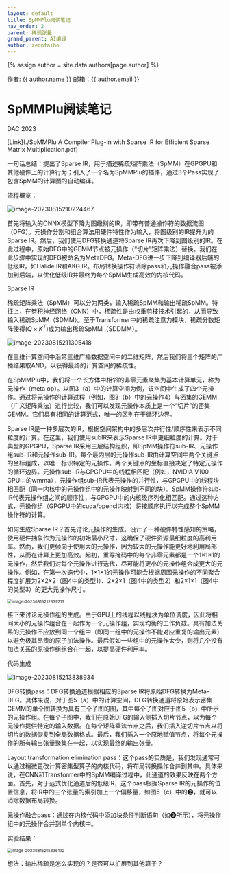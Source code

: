 ```yaml
---
layout: default
title: SpMMPlu阅读笔记
nav_order: 2
parent: 稀疏张量
grand_parent: AI编译
author: zeonfaiho
---
```


{% assign author = site.data.authors[page.author] %}
<div> 作者: {{ author.name }}  
 邮箱：{{ author.email }}
</div>

<script type="text/javascript" async
  src="https://cdnjs.cloudflare.com/ajax/libs/mathjax/2.7.7/MathJax.js?config=TeX-MML-AM_CHTML">
</script>

<script type="text/x-mathjax-config">
  MathJax.Hub.Config({
    tex2jax: {
      inlineMath: [['$','$'], ['\\(','\\)']],
      processEscapes: true
    }
  });
</script>

# SpMMPlu阅读笔记

DAC 2023

[Link](./SpMMPlu A Compiler Plug-in with Sparse IR for Efficient Sparse Matrix Multiplication.pdf)

一句话总结：提出了Sparse IR，用于描述稀疏矩阵乘法（SpMM）在GPGPU和其他硬件上的计算行为；引入了一个名为SpMMPlu的插件，通过3个Pass实现了包含SpMM的计算图的自动编译。

流程概览：

![image-20230815210224467](./SpMMPlu%E9%98%85%E8%AF%BB%E7%AC%94%E8%AE%B0.assets/image-20230815210224467.png)

首先将输入的ONNX模型下降为图级别的IR，即带有普通操作符的数据流图（DFG）。元操作分割和组合算法用硬件特性作为输入，将图级别的IR提升为的Sparse IR。然后，我们使用DFG转换通道将Sparse IR再次下降到图级别的IR。在此过程中，原始DFG中的GEMM节点被元操作（“切片”矩阵乘法）替换。我们在此步骤中实现的DFG被命名为MetaDFG。Meta-DFG进一步下降到编译器后端的低级IR，如Halide IR和AKG IR。布局转换操作符消除pass和元操作融合pass被添加到后端，以优化低级IR并最终为每个SpMM生成高效的内核代码。

Sparse IR

稀疏矩阵乘法（SpMM）可以分为两类，输入稀疏SpMM和输出稀疏SpMM。特征上，在卷积神经网络（CNN）中，稀疏性是由权重剪枝技术引起的，从而导致输入稀疏SpMM（SDMM）。至于Transformer中的稀疏注意力模块，稀疏分数矩阵使得\($Q \times K^T$\)成为输出稀疏SpMM（SDDMM）。

![image-20230815211305418](./SpMMPlu%E9%98%85%E8%AF%BB%E7%AC%94%E8%AE%B0.assets/image-20230815211305418.png)

在三维计算空间中沿第三维广播数据空间中的二维矩阵，然后我们将三个矩阵的广播结果取AND，以获得最终的计算空间的稀疏性。

在SpMMPlu中，我们将一个长方体中相邻的非零元素聚集为基本计算单元，称为元操作（meta op）。以图3（a）中的计算空间为例，该空间中生成了四个元操作。通过将元操作的计算过程（例如，图3（b）中的元操作4）与密集的GEMM（广义矩阵乘法）进行比较，我们可以发现元操作本质上是一个“切片”的密集GEMM。它们具有相同的计算范式，唯一的区别在于循环边界。

Sparse IR是一种多层次的IR，根据空间架构中的多层次并行性/顺序性来表示不同粒度的计算。在这里，我们使用subIR来表示Sparse IR中更细粒度的计算。对于典型的GPGPU，Sparse IR采用三层结构组织，即SpMM操作符sub-IR、元操作组sub-IR和元操作sub-IR。每个最内层的元操作sub-IR由计算空间中两个关键点的坐标组成，以唯一标识特定的元操作。两个关键点的坐标直接决定了特定元操作的循环边界。元操作sub-IR与GPGPU中的线程相匹配（例如，NVIDIA V100 GPU中的wmma），元操作组sub-IR代表元操作的并行性，与GPGPU中的线程块相匹配（同一内核中的元操作组中的元操作映射到不同的块）。SpMM操作符sub-IR代表元操作组之间的顺序性，与GPGPU中的内核级序列化相匹配。通过这种方式，元操作组（GPGPU中的cuda/opencl内核）将按顺序执行以完成整个SpMM操作符的计算。

如何生成Sparse IR？首先讨论元操作的生成。设计了一种硬件特性感知的策略，使用硬件抽象作为元操作的初始最小尺寸，这确保了硬件资源最细粒度的高利用率。然而，我们更倾向于使用大的元操作，因为较大的元操作能更好地利用局部性，从而在计算上更加高效。起初，重写掩码中的每个非零元素都是一个1×1×1的元操作，然后我们对每个元操作进行迭代，尽可能将更小的元操作组合成更大的元操作。例如，在第一次迭代中，1×1×1的元操作可能会根据周围元操作的不同聚合程度扩展为2×2×2（图4中的类型1）、2×2×1（图4中的类型2）和2×1×1（图4中的类型3）的更大元操作尺寸。

<img src="./SpMMPlu%E9%98%85%E8%AF%BB%E7%AC%94%E8%AE%B0.assets/image-20230815212339713.png" alt="image-20230815212339713" style="zoom:67%;" />

接下来讨论元操作组的生成。由于GPU上的线程以线程块为单位调度，因此将相同大小的元操作组合在一起作为一个元操作组，实现均衡的工作负载。具有加法关系的元操作不应放到同一个组中（即同一组中的元操作不能对应重复的输出元素）以避免极其昂贵的原子加法操作。最后假如一些组中的元操作太少，则将几个没有加法关系的原操作组组合在一起，以提高硬件利用率。

代码生成

![image-20230815213838934](./SpMMPlu%E9%98%85%E8%AF%BB%E7%AC%94%E8%AE%B0.assets/image-20230815213838934.png)

DFG转换pass：DFG转换通道根据相应的Sparse IR将原始DFG转换为Meta-DFG。具体来说，对于图5（a）中的计算空间，DFG转换通道将原始表示密集GEMM的单个图转换为具有三个子图的图，其中每个子图对应于图5（b）中所示的元操作组。在每个子图中，我们在原始DFG的输入侧插入切片节点，以为每个元操作提供特定的输入数据。在每个矩阵乘法节点之后，我们插入逆切片节点以将切片的数据恢复到全局数据格式。最后，我们插入一个原地赋值节点，将每个元操作的所有输出张量聚集在一起，以实现最终的输出张量。

Layout transformation elimination pass：这个pass的实质是，我们发现通常可以通过稍微更改计算密集型算子的内核代码，将布局转换操作合并到其中。具体来说，在CNN和Transformer中的SpMM编译过程中，此通道的效果反映在两个方面。首先，对于范式优化通道后的低级IR，这个pass根据Sparse IR的元操作的位置信息，将IR中的三个张量的索引加上一个偏移量，如图5（c）中的❷，就可以消除数据布局转换。

元操作融合pass：通过在内核代码中添加块条件判断语句（如❸所示），将元操作组中的元操作合并到单个内核中。

实验结果：

<img src="./SpMMPlu%E9%98%85%E8%AF%BB%E7%AC%94%E8%AE%B0.assets/image-20230815215836192.png" alt="image-20230815215836192" style="zoom:67%;" />

想法：输出稀疏是怎么实现的？是否可以扩展到其他算子？